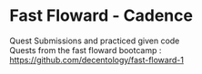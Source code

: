 # Fast Floward - Cadence

Quest Submissions and practiced given code\
Quests from the fast floward bootcamp : https://github.com/decentology/fast-floward-1
